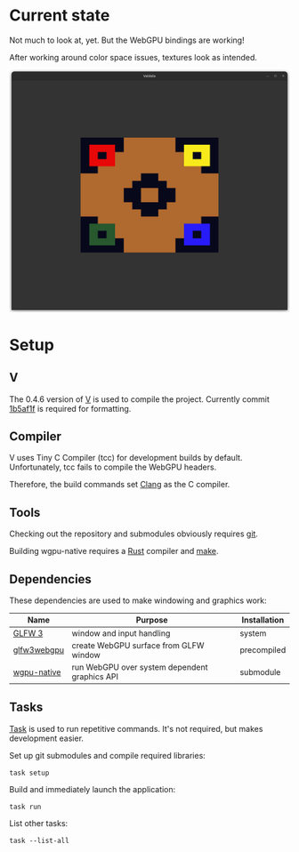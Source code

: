 # Current state

Not much to look at, yet.
But the WebGPU bindings are working!

After working around color space issues, textures look as intended.

![Screenshot of current development state](screenshot.png)


# Setup

## V

The 0.4.6 version of [V](https://vlang.io/) is used to compile the project.
Currently commit [1b5af1f](https://github.com/vlang/v/commit/1b5af1f9894d9619888c6e4875111d78555d92ca) is required for formatting.

## Compiler

V uses Tiny C Compiler (tcc) for development builds by default.
Unfortunately, tcc fails to compile the WebGPU headers.

Therefore, the build commands set [Clang](https://clang.llvm.org/) as the C compiler.


## Tools

Checking out the repository and submodules obviously requires [git](https://git-scm.com/).

Building wgpu-native requires a [Rust](https://www.rust-lang.org/) compiler and [make](https://www.gnu.org/software/make/).


## Dependencies

These dependencies are used to make windowing and graphics work:

| Name | Purpose | Installation |
| -- | -- | -- |
| [GLFW 3](https://www.glfw.org/)| window and input handling | system |
| [glfw3webgpu](https://github.com/eliemichel/glfw3webgpu)| create WebGPU surface from GLFW window | precompiled |
| [wgpu-native](https://github.com/gfx-rs/wgpu-native)| run WebGPU over system dependent graphics API | submodule |


## Tasks

[Task](https://taskfile.dev/) is used to run repetitive commands.
It's not required, but makes development easier.

Set up git submodules and compile required libraries:
```
task setup
```

Build and immediately launch the application:
```
task run
```

List other tasks:
```
task --list-all
```